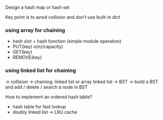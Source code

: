 Design a hash map or hash set

Key point is to avoid collision and don't use built-in dict


### using array for chaining
- hash slot + hash function (simple module operation)
- PUT(key) o(n//capacity)
- GET(key)
- REMOVE(key)

### using linked list for chaining
-> collision -> chaining: linked list or array
linked list -> BST -> build a BST and add / delete / search a node in BST





How to implement an ordered hash table?
- hash table for fast lookup
- doubly linked list  -> LRU cache

